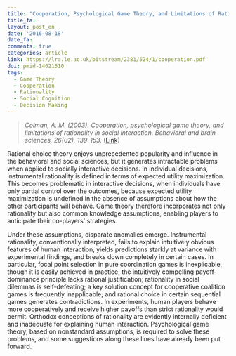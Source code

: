 ```yaml
---
title: "Cooperation, Psychological Game Theory, and Limitations of Rationality in Social Interaction"
title_fa:
layout: post_en
date: '2016-08-18'
date_fa:
comments: true
categories: article
link: https://lra.le.ac.uk/bitstream/2381/524/1/cooperation.pdf
doi: pmid-14621510
tags:
  - Game Theory
  - Cooperation
  - Rationality
  - Social Cognition
  - Decision Making
---
```


> *Colman, A. M. (2003). Cooperation, psychological game theory, and limitations of rationality in social interaction. Behavioral and brain sciences, 26(02), 139-153.* ([Link](https://lra.le.ac.uk/bitstream/2381/524/1/cooperation.pdf))

Rational choice theory enjoys unprecedented popularity and influence in the behavioral and social sciences, but it generates intractable problems when applied to socially interactive decisions. In individual decisions, instrumental rationality is defined in terms of expected utility maximization. This becomes problematic in interactive decisions, when individuals have only partial control over the outcomes, because expected utility maximization is undefined in the absence of assumptions about how the other participants will behave. Game theory therefore incorporates not only rationality but also common knowledge assumptions, enabling players to anticipate their co-players' strategies.

<!--more-->

Under these assumptions, disparate anomalies emerge. Instrumental rationality, conventionally interpreted, fails to explain intuitively obvious features of human interaction, yields predictions starkly at variance with experimental findings, and breaks down completely in certain cases. In particular, focal point selection in pure coordination games is inexplicable, though it is easily achieved in practice; the intuitively compelling payoff-dominance principle lacks rational justification; rationality in social dilemmas is self-defeating; a key solution concept for cooperative coalition games is frequently inapplicable; and rational choice in certain sequential games generates contradictions. In experiments, human players behave more cooperatively and receive higher payoffs than strict rationality would permit. Orthodox conceptions of rationality are evidently internally deficient and inadequate for explaining human interaction. Psychological game theory, based on nonstandard assumptions, is required to solve these problems, and some suggestions along these lines have already been put forward.
